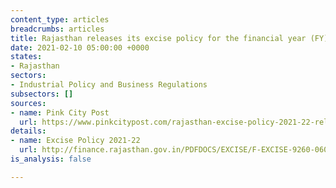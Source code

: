 ```yaml
---
content_type: articles
breadcrumbs: articles
title: Rajasthan releases its excise policy for the financial year (FY) 2021-22
date: 2021-02-10 05:00:00 +0000
states:
- Rajasthan
sectors:
- Industrial Policy and Business Regulations
subsectors: []
sources:
- name: Pink City Post
  url: https://www.pinkcitypost.com/rajasthan-excise-policy-2021-22-released-beer-to-get-cheaper/
details:
- name: Excise Policy 2021-22
  url: http://finance.rajasthan.gov.in/PDFDOCS/EXCISE/F-EXCISE-9260-06022021.pdf
is_analysis: false

---
```

